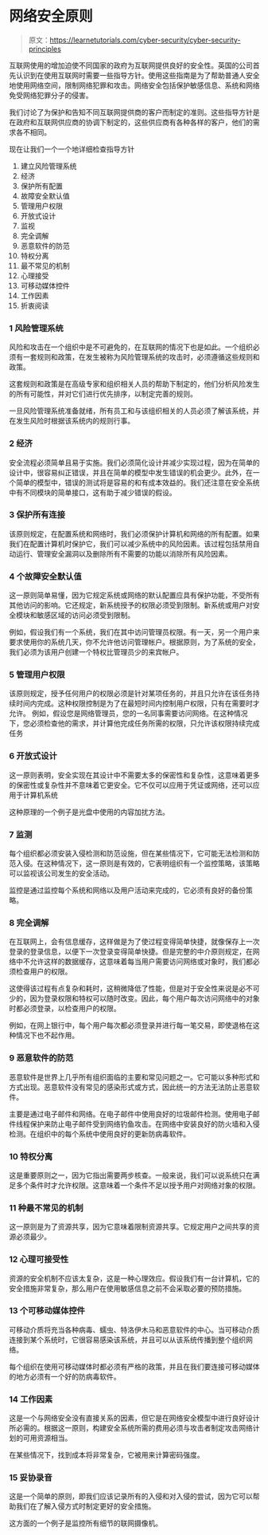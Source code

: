 # 网络安全原则

> 原文：<https://learnetutorials.com/cyber-security/cyber-security-principles>

互联网使用的增加迫使不同国家的政府为互联网提供良好的安全性。英国的公司首先认识到在使用互联网时需要一些指导方针。使用这些指南是为了帮助普通人安全地使用网络空间，限制网络犯罪和攻击。网络安全包括保护敏感信息、系统和网络免受网络犯罪分子的侵害。

我们讨论了为保护和告知不同互联网提供商的客户而制定的准则。这些指导方针是在政府和互联网供应商的协调下制定的，这些供应商有各种各样的客户，他们的需求各不相同。

现在让我们一个一个地详细检查指导方针

1.  建立风险管理系统
2.  经济
3.  保护所有配置
4.  故障安全默认值
5.  管理用户权限
6.  开放式设计
7.  监视
8.  完全调解
9.  恶意软件的防范
10.  特权分离
11.  最不常见的机制
12.  心理接受
13.  可移动媒体控件
14.  工作因素
15.  折衷阅读

### 1 风险管理系统

风险和攻击在一个组织中是不可避免的，在互联网的情况下也是如此。一个组织必须有一套规则和政策，在发生被称为风险管理系统的攻击时，必须遵循这些规则和政策。

这套规则和政策是在高级专家和组织相关人员的帮助下制定的，他们分析风险发生的所有可能性，并对它们进行优先排序，以制定完善的规则。

一旦风险管理系统准备就绪，所有员工和与该组织相关的人员必须了解该系统，并在发生风险时根据该系统内的规则行事。

### 2 经济

安全流程必须简单且易于实施。我们必须简化设计并减少实现过程，因为在简单的设计中，很容易纠正错误，并且在简单的模型中发生错误的机会更少。此外，在一个简单的模型中，错误的测试将是容易的和有成本效益的。我们还注意在安全系统中有不同模块的简单接口，这有助于减少错误的假设。

### 3 保护所有连接

该原则规定，在配置系统和网络时，我们必须保护计算机和网络的所有配置。如果我们在配置计算机时保护它，我们可以减少系统中的风险因素。该过程包括禁用自动运行、管理安全漏洞以及删除所有不需要的功能以消除所有风险因素。

### 4 个故障安全默认值

这一原则简单易懂，因为它规定系统或网络的默认配置应具有保护功能，不受所有其他访问的影响。它还规定，新系统授予的权限必须受到限制。新系统或用户对安全模块和敏感区域的访问必须受到限制。

例如，假设我们有一个系统，我们在其中访问管理员权限。有一天，另一个用户来要求使用你的系统几天，你不允许他访问管理帐户。根据原则，为了系统的安全，我们必须为该用户创建一个特权比管理员少的来宾帐户。

### 5 管理用户权限

该原则规定，授予任何用户的权限必须是针对某项任务的，并且只允许在该任务持续时间内完成。这种权限控制是为了在最短时间内控制用户权限，只有在需要时才允许。
例如，假设您是网络管理员，您的一名同事需要访问网络。在这种情况下，您必须检查他的需求，并计算他完成任务所需的权限，只允许该权限持续完成任务

### 6 开放式设计

这一原则表明，安全实现在其设计中不需要太多的保密性和复杂性，这意味着更多的保密性或复杂性并不意味着它更安全。它不仅可以应用于凭证或网络，还可以应用于计算机系统

这种原理的一个例子是光盘中使用的内容加扰方法。

### 7 监测

每个组织都必须安装入侵检测和防范设施，但在某些情况下，它可能无法检测和防范入侵。在这种情况下，这一原则是有效的，它表明组织有一个监控策略，该策略可以监视该公司发生的安全活动。

监控是通过监控每个系统和网络以及用户活动来完成的，它必须有良好的备份策略。

### 8 完全调解

在互联网上，会有信息缓存，这样做是为了使过程变得简单快捷，就像保存上一次登录的登录信息，以便下一次登录变得简单快捷。但是完整的中介原则规定，在网络中不允许这样的数据缓存，这意味着每当用户需要访问网络或对象时，我们都必须检查用户的权限。

这使得该过程有点复杂和耗时，这稍微降低了性能，但是对于安全性来说是必不可少的，因为登录权限和特权可以随时改变。因此，每个用户每次访问网络中的对象时都必须登录，以检查用户的权限。

例如，在网上银行中，每个用户每次都必须登录并进行每一笔交易，即使退格在这种情况下也不起作用。

### 9 恶意软件的防范

恶意软件是世界上几乎所有组织面临的主要和常见问题之一。它可能以多种形式和方式出现。恶意软件没有常见的感染形式或方式，因此统一的方法无法防止恶意软件。

主要是通过电子邮件和网络。在电子邮件中使用良好的垃圾邮件检测。使用电子邮件线程保护来防止电子邮件受到网络钓鱼攻击。在网络中安装良好的防火墙和入侵检测。在组织中的每个系统中使用良好的更新防病毒软件。

### 10 特权分离

这是重要原则之一，因为它指出需要两步核查。一般来说，我们可以说系统只在满足多个条件时才允许权限。这意味着一个条件不足以授予用户对网络对象的权限。

### 11 种最不常见的机制

这一原则是为了资源共享，因为它意味着限制资源共享。它规定用户之间共享的资源必须最少。

### 12 心理可接受性

资源的安全机制不应该太复杂，这是一种心理效应。假设我们有一台计算机，它的安全措施非常复杂，那么用户在使用敏感信息之前不会采取必要的预防措施。

### 13 个可移动媒体控件

可移动介质将充当各种病毒、蠕虫、特洛伊木马和恶意软件的中心。当可移动介质连接到某个系统时，它很容易感染该系统，并且可以从该系统传播到整个组织网络。

每个组织在使用可移动媒体时都必须有严格的政策，并且在我们要连接可移动媒体的地方必须有一个好的防病毒软件。

### 14 工作因素

这是一个与网络安全没有直接关系的因素，但它是在网络安全模型中进行良好设计所必需的。根据这一原则，构建安全系统所需的费用必须与攻击者制定攻击网络计划的可用资源相当。

在某些情况下，找到成本将非常复杂，它被用来计算密码强度。

### 15 妥协录音

这是一个简单的原则，即我们应该记录所有的入侵和对入侵的尝试，因为它可以帮助我们在了解入侵方式时制定更好的安全措施。

这方面的一个例子是监控所有细节的联网摄像机。